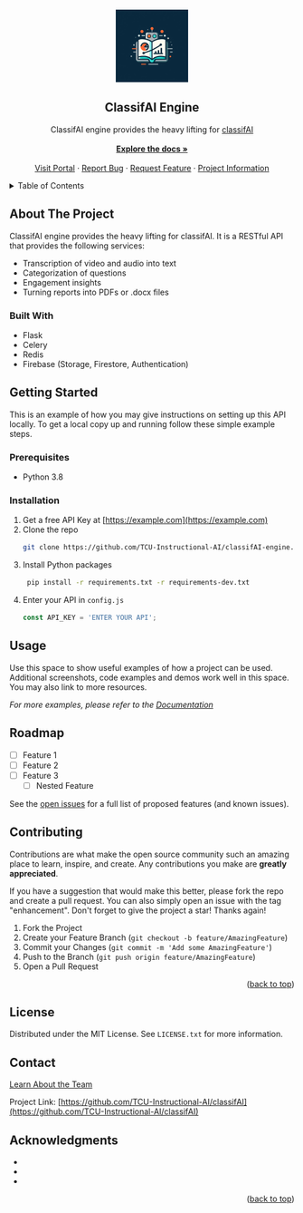 <a name="readme-top"></a>


<br />
<div align="center">
  <a href="https://github.com/TCU-Instructional-AI/classifAI-engine">
    <img src="docs/logo.jpg" alt="Logo" width="128" height="128">
  </a>

<h2 align="center">ClassifAI Engine</h2>

  <p align="center">
    ClassifAI engine provides the heavy lifting for <a href="https://github.com/TCU-Instructional-AI/classifAI">classifAI</a><br>
    <br />
    <a href="https://github.com/TCU-Instructional-AI/classifAI"><strong>Explore the docs »</strong></a>
    <br /> 
    <br />
    <a href="https://github.com/TCU-Instructional-AI/classifAI">Visit Portal</a>
    ·
    <a href="https://github.com/TCU-Instructional-AI/classifAI-engine/issues">Report Bug</a>
    ·
    <a href="https://github.com/TCU-Instructional-AI/classifAI-engine/issues">Request Feature</a>
    ·
    <a href="https://github.com/TCU-Instructional-AI/classifAI/">Project Information</a>
    
  </p>
</div>



<!-- TABLE OF CONTENTS -->
<details>
  <summary>Table of Contents</summary>
  <ol>
    <li>
      <a href="#about-the-project">About The Project</a>
      <ul>
        <li><a href="#built-with">Built With</a></li>
      </ul>
    </li>
    <li>
      <a href="#getting-started">Getting Started</a>
      <ul>
        <li><a href="#prerequisites">Prerequisites</a></li>
        <li><a href="#installation">Installation</a></li>
      </ul>
    </li>
    <li><a href="#usage">Usage</a></li>
    <li><a href="#roadmap">Roadmap</a></li>
    <li><a href="#contributing">Contributing</a></li>
    <li><a href="#license">License</a></li>
    <li><a href="#contact">Contact</a></li>
    <li><a href="#acknowledgments">Acknowledgments</a></li>
  </ol>
</details>



<!-- ABOUT THE PROJECT -->
## About The Project

ClassifAI engine provides the heavy lifting for classifAI. It is a RESTful API that provides the following services:

* Transcription of video and audio into text
* Categorization of questions
* Engagement insights
* Turning reports into PDFs or .docx files





### Built With

* Flask
* Celery 
* Redis
* Firebase (Storage, Firestore, Authentication)
  


<!-- GETTING STARTED -->
## Getting Started

This is an example of how you may give instructions on setting up this API locally.
To get a local copy up and running follow these simple example steps.

### Prerequisites

* Python 3.8



### Installation

1. Get a free API Key at [https://example.com](https://example.com)
2. Clone the repo
   ```sh
   git clone https://github.com/TCU-Instructional-AI/classifAI-engine.git
   ```
3. Install Python packages
   ```sh
    pip install -r requirements.txt -r requirements-dev.txt
   ```
4. Enter your API in `config.js`
   ```js
   const API_KEY = 'ENTER YOUR API';
   ```



<!-- USAGE EXAMPLES -->
## Usage

Use this space to show useful examples of how a project can be used. Additional screenshots, code examples and demos work well in this space. You may also link to more resources.

_For more examples, please refer to the [Documentation](https://example.com)_




<!-- ROADMAP -->
## Roadmap

- [ ] Feature 1
- [ ] Feature 2
- [ ] Feature 3
    - [ ] Nested Feature

See the [open issues](https://github.com/TCU-Instructional-AI/classifAI/issues) for a full list of proposed features (and known issues).




<!-- CONTRIBUTING -->
## Contributing

Contributions are what make the open source community such an amazing place to learn, inspire, and create. Any contributions you make are **greatly appreciated**.

If you have a suggestion that would make this better, please fork the repo and create a pull request. You can also simply open an issue with the tag "enhancement".
Don't forget to give the project a star! Thanks again!

1. Fork the Project
2. Create your Feature Branch (`git checkout -b feature/AmazingFeature`)
3. Commit your Changes (`git commit -m 'Add some AmazingFeature'`)
4. Push to the Branch (`git push origin feature/AmazingFeature`)
5. Open a Pull Request

<p align="right">(<a href="#readme-top">back to top</a>)</p>



<!-- LICENSE -->
## License

Distributed under the MIT License. See `LICENSE.txt` for more information.



<!-- CONTACT -->
## Contact

[Learn About the Team](http://riogrande.cs.tcu.edu/2324InstructionalEffectiveness)

Project Link: [https://github.com/TCU-Instructional-AI/classifAI](https://github.com/TCU-Instructional-AI/classifAI)



<!-- ACKNOWLEDGMENTS -->
## Acknowledgments

* []()
* []()
* []()

<p align="right">(<a href="#readme-top">back to top</a>)</p>



<!-- MARKDOWN LINKS & IMAGES -->
<!-- https://www.markdownguide.org/basic-syntax/#reference-style-links -->
[contributors-shield]: https://img.shields.io/github/contributors/TCU-Instructional-AI/classifAI.svg?style=for-the-badge
[contributors-url]: https://github.com/TCU-Instructional-AI/classifAI/graphs/contributors
[forks-shield]: https://img.shields.io/github/forks/TCU-Instructional-AI/classifAI.svg?style=for-the-badge
[forks-url]: https://github.com/TCU-Instructional-AI/classifAI/network/members
[stars-shield]: https://img.shields.io/github/stars/TCU-Instructional-AI/classifAI.svg?style=for-the-badge
[stars-url]: https://github.com/TCU-Instructional-AI/classifAI/stargazers
[issues-shield]: https://img.shields.io/github/issues/TCU-Instructional-AI/classifAI.svg?style=for-the-badge
[issues-url]: https://github.com/TCU-Instructional-AI/classifAI/issues
[license-shield]: https://img.shields.io/github/license/TCU-Instructional-AI/classifAI.svg?style=for-the-badge
[license-url]: https://github.com/TCU-Instructional-AI/classifAI/blob/master/LICENSE.txt
[linkedin-shield]: https://img.shields.io/badge/-LinkedIn-black.svg?style=for-the-badge&logo=linkedin&colorB=555
[linkedin-url]: https://linkedin.com/in/linkedin_username
[product-screenshot]: images/screenshot.png
[Next.js]: https://img.shields.io/badge/next.js-000000?style=for-the-badge&logo=nextdotjs&logoColor=white
[Next-url]: https://nextjs.org/
[React.js]: https://img.shields.io/badge/React-20232A?style=for-the-badge&logo=react&logoColor=61DAFB
[React-url]: https://reactjs.org/
[Vue.js]: https://img.shields.io/badge/Vue.js-35495E?style=for-the-badge&logo=vuedotjs&logoColor=4FC08D
[Vue-url]: https://vuejs.org/
[Angular.io]: https://img.shields.io/badge/Angular-DD0031?style=for-the-badge&logo=angular&logoColor=white
[Angular-url]: https://angular.io/
[Svelte.dev]: https://img.shields.io/badge/Svelte-4A4A55?style=for-the-badge&logo=svelte&logoColor=FF3E00
[Svelte-url]: https://svelte.dev/
[Laravel.com]: https://img.shields.io/badge/Laravel-FF2D20?style=for-the-badge&logo=laravel&logoColor=white
[Laravel-url]: https://laravel.com
[Bootstrap.com]: https://img.shields.io/badge/Bootstrap-563D7C?style=for-the-badge&logo=bootstrap&logoColor=white
[Bootstrap-url]: https://getbootstrap.com
[JQuery.com]: https://img.shields.io/badge/jQuery-0769AD?style=for-the-badge&logo=jquery&logoColor=white
[JQuery-url]: https://jquery.com 
